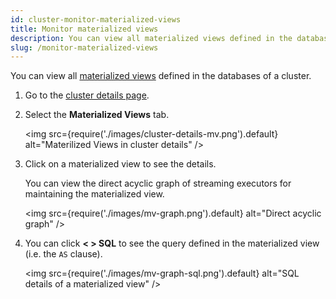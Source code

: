 ```yaml
---
id: cluster-monitor-materialized-views
title: Monitor materialized views
description: You can view all materialized views defined in the databases of a cluster.
slug: /monitor-materialized-views
---
```


You can view all [materialized views](https://www.risingwave.dev/docs/current/key-concepts/#materialized-views) defined in the databases of a cluster.

1. Go to the [cluster details page](cluster-check-status-and-metrics.md#check-cluster-details).

2. Select the **Materialized Views** tab.

    <img
    src={require('./images/cluster-details-mv.png').default}
    alt="Materilized Views in cluster details"
    />
    
3. Click on a materialized view to see the details.

    You can view the direct acyclic graph of streaming executors for maintaining the materialized view. 

    <img
    src={require('./images/mv-graph.png').default}
    alt="Direct acyclic graph"
    />

4. You can click **< \> SQL** to see the query defined in the materialized view (i.e. the `AS` clause).

    <img
    src={require('./images/mv-graph-sql.png').default}
    alt="SQL details of a materialized view"
    />